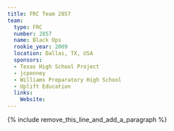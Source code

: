 ```yaml
---
title: FRC Team 2857
team:
  type: FRC
  number: 2857
  name: Black Ops
  rookie_year: 2009
  location: Dallas, TX, USA
  sponsors:
  - Texas High School Project
  - jcpenney
  - Williams Preparatory High School
  - Uplift Education
  links:
    Website:
---
```


{% include remove_this_line_and_add_a_paragraph %}